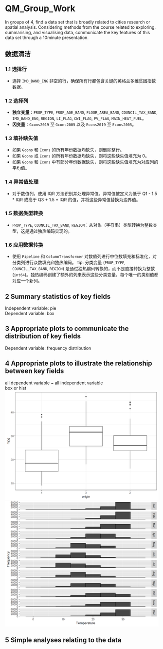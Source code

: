 # QM_Group_Work
In groups of 4, find a data set that is broadly related to cities research or spatial analysis. Considering methods from the course related to exploring, summarising, and visualising data, communicate the key features of this data set through a 10minute presentation.
## 数据清洁
### 1.1 选择行
- 选择 `IMD_BAND_ENG` 非空的行，确保所有行都包含关键的英格兰多维贫困指数数据。
### 1.2 选择列
- **独立变量**：`PROP_TYPE`, `PROP_AGE_BAND`, `FLOOR_AREA_BAND`, `COUNCIL_TAX_BAND`, `IMD_BAND_ENG`, `REGION`, `LI_FLAG`, `CWI_FLAG`, `PV_FLAG`, `MAIN_HEAT_FUEL`。
- **因变量**：`Gcons2019` 至 `Gcons2005` 以及 `Econs2019` 至 `Econs2005`。
### 1.3 填补缺失值
- 如果 `Gcons` 和 `Econs` 的所有年份数据均缺失，则删除整行。
- 如果 `Gcons` 或 `Econs` 的所有年份数据均缺失，则将这些缺失值填充为 0。
- 如果 `Gcons` 和 `Econs` 中有部分年份数据缺失，则将这些缺失值填充为对应列的平均值。
### 1.4 异常值处理
- 对于数值列，使用 IQR 方法识别并处理异常值。异常值被定义为低于 Q1 - 1.5 * IQR 或高于 Q3 + 1.5 * IQR 的值，并将这些异常值替换为边界值。
### 1.5 数据类型转换
- `PROP_TYPE`, `COUNCIL_TAX_BAND`, `REGION`：从对象（字符串）类型转换为整数类型，这是通过独热编码实现的。
### 1.6 应用数据转换
- 使用 `Pipeline` 和 `ColumnTransformer` 对数值列进行中位数填充和标准化，对分类列进行众数填充和独热编码。
tip: 分类变量 (`PROP_TYPE`, `COUNCIL_TAX_BAND`, `REGION`) 是通过独热编码转换的，而不是直接转换为整数 (`int64`)。独热编码创建了额外的列来表示这些分类变量，每个唯一的类别值都对应一个新列。
## 2 Summary statistics of key fields
Independent variable: pie  
Dependent variable: box
## 3 Appropriate plots to communicate the distribution of key fields
Dependent variable: frequency distribution
## 4 Appropriate plots to illustrate the relationship between key fields
all dependent variable ~ all independent variable  
box or hist
![box](https://github.com/gordenleee/QM_Group_Work/blob/main/reference/1.png)
![hist](https://github.com/gordenleee/QM_Group_Work/blob/main/reference/2.png)
## 5 Simple analyses relating to the data
